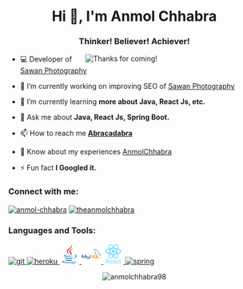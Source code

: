 <h1 align="center">Hi 👋, I'm Anmol Chhabra</h1>
<h3 align="center">Thinker! Believer! Achiever!</h3>

<img align="right" alt="Thanks for coming!" width="350" src="https://media.giphy.com/media/KfTNwV4VVwWtTY5F65/giphy.gif">

- 💻 Developer of [Sawan Photography](https://www.sawanphotography.com/)

- 🔭 I’m currently working on improving SEO of [Sawan Photography](https://www.sawanphotography.com/)

- 🌱 I’m currently learning **more about Java, React Js, etc.**

- 💬 Ask me about **Java, React Js, Spring Boot.**

- 📫 How to reach me [**Abracadabra**](mailto:anmolchhabra098@gmail.com)

- 📄 Know about my experiences [AnmolChhabra](https://drive.google.com/file/d/10zgnSqThuNtUxOGOs3LtR_tJya4EDkrR/view?usp=sharing)

- ⚡ Fun fact **I Googled it.**

<h3 align="left">Connect with me:</h3>
<p align="left">
<a href="https://linkedin.com/in/anmol-chhabra" target="blank"><img align="center" src="https://raw.githubusercontent.com/rahuldkjain/github-profile-readme-generator/master/src/images/icons/Social/linked-in-alt.svg" alt="anmol-chhabra" height="30" width="40" /></a>
<a href="https://twitter.com/theanmolchhabra" target="blank"><img align="center" src="https://raw.githubusercontent.com/rahuldkjain/github-profile-readme-generator/master/src/images/icons/Social/twitter.svg" alt="theanmolchhabra" height="30" width="40" /></a>
</p>

<h3 align="left">Languages and Tools:</h3>
<p align="left"> <a href="https://git-scm.com/" target="_blank" rel="noreferrer"> <img src="https://www.vectorlogo.zone/logos/git-scm/git-scm-icon.svg" alt="git" width="40" height="40"/> </a> <a href="https://heroku.com" target="_blank" rel="noreferrer"> <img src="https://www.vectorlogo.zone/logos/heroku/heroku-icon.svg" alt="heroku" width="40" height="40"/> </a> <a href="https://www.java.com" target="_blank" rel="noreferrer"> <img src="https://raw.githubusercontent.com/devicons/devicon/master/icons/java/java-original.svg" alt="java" width="40" height="40"/> </a> <a href="https://www.mysql.com/" target="_blank" rel="noreferrer"> <img src="https://raw.githubusercontent.com/devicons/devicon/master/icons/mysql/mysql-original-wordmark.svg" alt="mysql" width="40" height="40"/> </a> <a href="https://reactjs.org/" target="_blank" rel="noreferrer"> <img src="https://raw.githubusercontent.com/devicons/devicon/master/icons/react/react-original-wordmark.svg" alt="react" width="40" height="40"/> </a> <a href="https://spring.io/" target="_blank" rel="noreferrer"> <img src="https://www.vectorlogo.zone/logos/springio/springio-icon.svg" alt="spring" width="40" height="40"/> </a> </p>

<p align="center"> <img src="https://komarev.com/ghpvc/?username=anmolchhabra98&label=VISITOR+COUNTER&color=blueviolet&style=plastic" alt="anmolchhabra98" /> </p>
